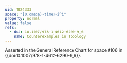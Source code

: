 ```yaml
---
uid: T024333
space: "[0,omega)-times-i^i"
property: normal
value: false
refs:
  - doi: 10.1007/978-1-4612-6290-9_6
    name: Counterexamples in Topology
---
```

Asserted in the General Reference Chart for space #106 in
{{doi:10.1007/978-1-4612-6290-9_6}}.
